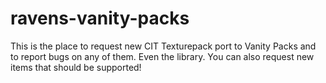 # ravens-vanity-packs
This is the place to request new CIT Texturepack port to Vanity Packs and to report bugs on any of them. Even the library. You can also request new items that should be supported!

